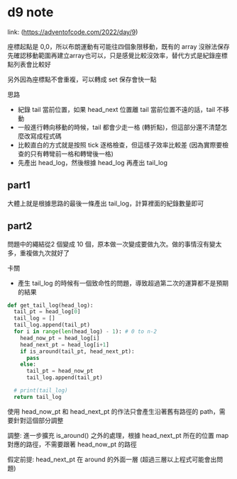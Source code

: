 # d9 note

link: (https://adventofcode.com/2022/day/9)

座標起點是 0,0，所以布朗運動有可能往四個象限移動，既有的 array 沒辦法保存
先確認移動範圍再建立array也可以，只是感覺比較沒效率，替代方式是紀錄座標點列表會比較好

另外因為座標點不會重複，可以轉成 set 保存會快一點

思路
- 紀錄 tail 當前位置，如果 head_next 位置離 tail 當前位置不遠的話，tail 不移動
- 一般進行轉向移動的時候，tail 都會少走一格 (轉折點)，但這部分還不清楚怎麼改寫成程式碼
- 比較直白的方式就是按照 tick 逐格檢查，但這樣子效率比較差 (因為實際要檢查的只有轉彎前一格和轉彎後一格)
- 先產出 head_log，然後根據 head_log 再產出 tail_log

## part1

大體上就是根據思路的最後一條產出 tail_log，計算裡面的紀錄數量即可

## part2

問題中的繩結從2 個變成 10 個，原本做一次變成要做九次。做的事情沒有變太多，重複做九次就好了

卡關
- 產生 tail_log 的時候有一個致命性的問題，導致超過第二次的運算都不是預期的結果

```py
def get_tail_log(head_log):
  tail_pt = head_log[0]
  tail_log = []
  tail_log.append(tail_pt)
  for i in range(len(head_log) - 1): # 0 to n-2
    head_now_pt = head_log[i]
    head_next_pt = head_log[i+1]
    if is_around(tail_pt, head_next_pt):
      pass
    else:
      tail_pt = head_now_pt
      tail_log.append(tail_pt)

  # print(tail_log)
  return tail_log
```

使用 head_now_pt 和 head_next_pt 的作法只會產生沿著舊有路徑的 path，需要針對這個部分調整

調整: 進一步擴充 is_around() 之外的處理，根據 head_next_pt 所在的位置 map 對應的路徑，不需要跟著 head_now_pt 的路徑

假定前提: head_next_pt 在 around 的外面一層 (超過三層以上程式可能會出問題)

